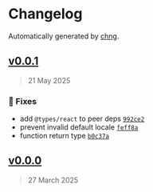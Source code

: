 # Changelog

Automatically generated by [chng](https://github.com/mrozio13pl/chng).


## [v0.0.1](https://github.com/mrozio13pl/i18n/commit/b1851c33013dea1172bfd91e41da8ce795dbb065)

> 21 May 2025


### 🐛 Fixes
  - add `@types/react` to peer deps [`992ce2`](https://github.com/mrozio13pl/i18n/commit/992ce2426d273702312822711cb63dcd13d91641)
  - prevent invalid default locale [`feff8a`](https://github.com/mrozio13pl/i18n/commit/feff8af67b7c6132046baf7362ac161b16478496)
  - function return type [`b0c37a`](https://github.com/mrozio13pl/i18n/commit/b0c37a03689556f613888b0896a8e6d4ef287336)


## [v0.0.0](https://github.com/mrozio13pl/i18n/compare/1580fce7017f4ed63491ce0e407dc3a4279f4349...b1851c33013dea1172bfd91e41da8ce795dbb065)

> 27 March 2025



